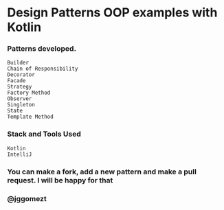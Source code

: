 # Design Patterns OOP examples with Kotlin

### Patterns developed.

    Builder
    Chain of Responsibility
    Decorator
    Facade
    Strategy
    Factory Method
    Observer
    Singleton
    State
    Template Method
    
### Stack and Tools Used
    Kotlin
    IntelliJ
    
### You can make a fork, add a new pattern and make a pull request. I will be happy for that

### @jggomezt
